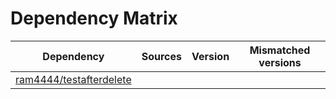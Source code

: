 # Dependency Matrix

Dependency | Sources | Version | Mismatched versions
---------- | ------- | ------- | -------------------
[ram4444/testafterdelete](https://github.com/ram4444/testafterdelete.git) |  | []() | 
